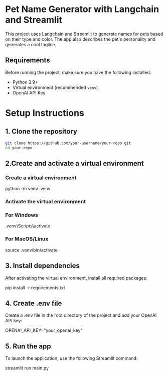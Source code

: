 # Pet Name Generator with Langchain and Streamlit

This project uses Langchain and Streamlit to generate names for pets based on their type and color. The app also describes the pet's personality and generates a cool tagline.

## Requirements

Before running the project, make sure you have the following installed:

- Python 3.9+
- Virtual environment (recommended `venv`)
- OpenAI API Key

# Setup Instructions

## 1. Clone the repository

```bash
git clone https://github.com/your-username/your-repo.git
cd your-repo
```

## 2.Create and activate a virtual environment

### Create a virtual environment

python -m venv .venv

### Activate the virtual environment

### For Windows

.venv\Scripts\activate

### For MacOS/Linux

source .venv/bin/activate

## 3. Install dependencies

After activating the virtual environment, install all required packages:

pip install -r requirements.txt

## 4. Create .env file

Create a .env file in the root directory of the project and add your OpenAI API key:

OPENAI_API_KEY="your_openai_key"

## 5. Run the app

To launch the application, use the following Streamlit command:

streamlit run main.py
